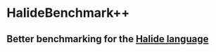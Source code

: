 # HalideBenchmark++
## Better benchmarking for the [Halide language](https://github.com/halide/Halide)

